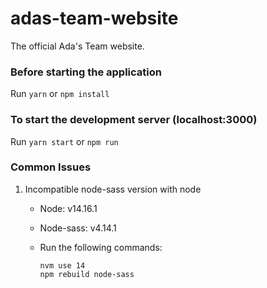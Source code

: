 # adas-team-website
The official Ada's Team website.


### Before starting the application
Run `yarn` or `npm install`

### To start the development server (localhost:3000)

Run `yarn start` or `npm run`

### Common Issues
1. Incompatible node-sass version with node
   - Node: v14.16.1
   - Node-sass: v4.14.1
   
   - Run the following commands:
      ```
      nvm use 14
      npm rebuild node-sass
      ```

